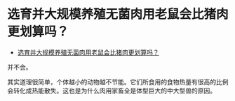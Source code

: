 # 选育并大规模养殖无菌肉用老鼠会比猪肉更划算吗？

- [选育并大规模养殖无菌肉用老鼠会比猪肉更划算吗？](https://www.zhihu.com/question/65624955/answer/446867904)


并不会。

其实道理很简单，个体越小的动物越不节能。它们所食用的食物热量有很高的比例会转化成热能散失。这也是为什么肉用家畜全是体型巨大的中大型兽的原因。